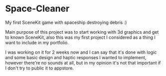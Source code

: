 # Space-Cleaner
My first SceneKit game with spaceship destroying debris :)

Main purpose of this project was to start working with 3d graphics and get to known SceneKit, also this was my first project I considered as a thing I want to include in my portfolio.

I was working on it for 2 weeks now and I can say that it's done with logic and some basic design and haptic responses I wanted to implement, however there're no sounds at all, but in my opinion it's not that important if I don't try to public it to appstore.
